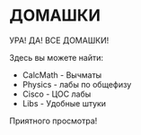 # ДОМАШКИ

УРА! ДА! ВСЕ ДОМАШКИ!

Здесь вы можете найти:

* CalcMath - Вычматы
* Physics - лабы по общефизу
* Cisco - ЦОС лабы
* Libs - Удобные штуки

Приятного просмотра!
